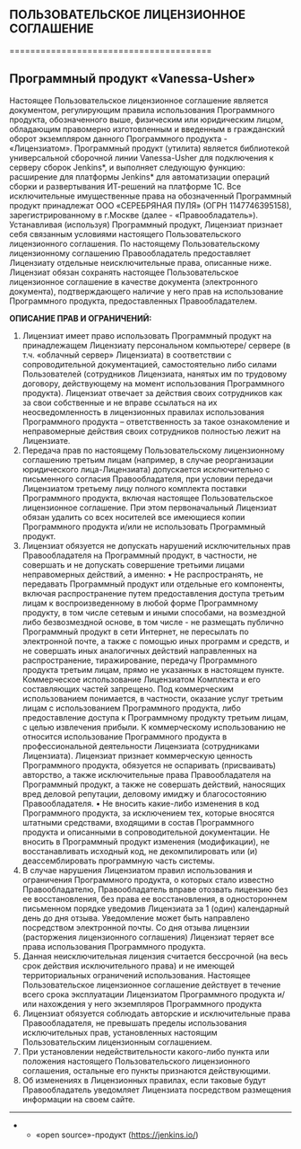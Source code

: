 ## ПОЛЬЗОВАТЕЛЬСКОЕ ЛИЦЕНЗИОННОЕ СОГЛАШЕНИЕ


=======================================
## Программный продукт «Vanessa-Usher»



Настоящее Пользовательское лицензионное соглашение является документом, регулирующим правила использования Программного продукта, обозначенного выше, физическим или юридическим лицом, обладающим правомерно изготовленным и введенным в гражданский оборот экземпляром данного Программного продукта - «Лицензиатом». Программный продукт (утилита) является библиотекой универсальной сборочной линии Vanessa-Usher для подключения к серверу сборок Jenkins*, и выполняет следующую функцию: расширение для платформы Jenkins* для автоматизации операций сборки и развертывания ИТ-решений на платформе 1С. Все исключительные имущественные права на обозначенный Программный продукт принадлежат ООО «СЕРЕБРЯНАЯ ПУЛЯ» (ОГРН 1147746395158), зарегистрированному в г.Москве (далее - «Правообладатель»). Устанавливая (используя) Программный продукт, Лицензиат признает себя связанным условиями настоящего Пользовательского лицензионного соглашения. По настоящему Пользовательскому лицензионному соглашению Правообладатель предоставляет Лицензиату отдельные неисключительные права, описанные ниже. Лицензиат обязан сохранять настоящее Пользовательское лицензионное соглашение в качестве документа (электронного документа), подтверждающего наличие у него прав на использование Программного продукта, предоставленных Правообладателем. 

**ОПИСАНИЕ ПРАВ И ОГРАНИЧЕНИЙ:**

1. Лицензиат имеет право использовать Программный продукт на принадлежащем Лицензиату персональном компьютере/ сервере (в т.ч. «облачный сервер» Лицензиата) в соответствии с сопроводительной документацией, самостоятельно либо силами Пользователей (сотрудников Лицензиата, нанятых им по трудовому договору, действующему на момент использования Программного продукта). Лицензиат отвечает за действия своих сотрудников как за свои собственные и не вправе ссылаться на их неосведомленность в лицензионных правилах использования Программного продукта – ответственность за такое ознакомление и неправомерные действия своих сотрудников полностью лежит на Лицензиате. 
2. Передача прав по настоящему Пользовательскому лицензионному соглашению третьим лицам (например, в случае реорганизации юридического лица-Лицензиата) допускается исключительно с письменного согласия Правообладателя, при условии передачи Лицензиатом третьему лицу полного комплекта поставки Программного продукта, включая настоящее Пользовательское лицензионное соглашение. При этом первоначальный Лицензиат обязан удалить со всех носителей все имеющиеся копии Программного продукта и/или не использовать Программный продукт. 
3. Лицензиат обязуется не допускать нарушений исключительных прав Правообладателя на Программный продукт, в частности, не совершать и не допускать совершение третьими лицами неправомерных действий, а именно: 
• Не распространять, не передавать Программный продукт или отдельные его компоненты, включая распространение путем предоставления доступа третьим лицам к воспроизведенному в любой форме Программному продукту, в том числе сетевым и иными способами, на возмездной либо безвозмездной основе, в том числе - не размещать публично Программный продукт в сети Интернет, не пересылать по электронной почте, а также с помощью иных программ и средств, и не совершать иных аналогичных действий направленных на распространение, тиражирование, передачу Программного продукта третьим лицам, прямо не указанных в настоящем пункте. Коммерческое использование Лицензиатом Комплекта и его составляющих частей запрещено. Под коммерческим использованием понимается, в частности, оказание услуг третьим лицам с использованием Программного продукта, либо предоставление доступа к Программному продукту третьим лицам, с целью извлечения прибыли. К коммерческому использованию не относится использование Программного продукта в профессиональной деятельности Лицензиата (сотрудниками Лицензиата). Лицензиат признает коммерческую ценность Программного продукта, обязуется не оспаривать (присваивать) авторство, а также исключительные права Правообладателя на Программный продукт, а также не совершать действий, наносящих вред деловой репутации, деловому имиджу и благосостоянию Правообладателя. 
• Не вносить какие-либо изменения в код Программного продукта, за исключением тех, которые вносятся штатными средствами, входящими в состав Программного продукта и описанными в сопроводительной документации. Не вносить в Программный продукт изменения (модификации), не восстанавливать исходный код, не декомпилировать или (и) деассемблировать программную часть системы. 
4. В случае нарушения Лицензиатом правил использования и ограничения Программного продукта, о которых стало известно Правообладателю, Правообладатель вправе отозвать лицензию без ее восстановления, без права ее восстановления, в одностороннем письменном порядке уведомив Лицензиата за 1 (один) календарный день до дня отзыва. Уведомление может быть направлено посредством электронной почты. Со дня отзыва лицензии (расторжения лицензионного соглашения) Лицензиат теряет все права использования Программного продукта. 
5. Данная неисключительная лицензия считается бессрочной (на весь срок действия исключительного права) и не имеющей территориальных ограничений использования.  Настоящее Пользовательское лицензионное соглашение действует в течение всего срока эксплуатации Лицензиатом Программного продукта и/или нахождения у него экземпляров Программного продукта
6. Лицензиат обязуется соблюдать авторские и исключительные права Правообладателя, не превышать пределы использования исключительных прав, установленных настоящим Пользовательским лицензионным соглашением. 
7. При установлении недействительности какого-либо пункта или положения настоящего Пользовательского лицензионного соглашения, остальные его пункты признаются действующими. 
8. Об изменениях в Лицензионных правилах, если таковые будут Правообладатель уведомляет Лицензиата посредством размещения информации на своем сайте. 
______________________________
* - «open source»-продукт (https://jenkins.io/) 
